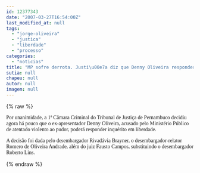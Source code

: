 ```yaml
---
id: 12377343
date: "2007-03-27T16:54:00Z"
last_modified_at: null
tags:
  - "jorge-oliveira"
  - "justica"
  - "liberdade"
  - "processo"
categories:
  - "noticias"
title: "MP sofre derrota. Justi\u00e7a diz que Denny Oliveira responder\u00e1 processo em liberdade"
sutia: null
chapeu: null
autor: null
imagem: null
---
```

{% raw %}
<p><P><FONT face=Verdana>Por unanimidade, a 1ª Câmara Criminal do Tribunal de Justiça de Pernambuco decidiu agora há pouco que o ex-apresentador Denny Oliveira, acusado pelo Ministério Público de atentado violento ao pudor, poderá responder inquérito em liberdade.</FONT></P></p>
<p><P><FONT face=Verdana>A decisão foi dada pelo desembargador Rivadávia Brayner, o desembargador-relator Romero de Oliveira Andrade, além do juiz Fausto Campos, substituindo o desembargador Roberto Lins.</FONT></P> </p>
{% endraw %}